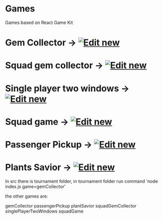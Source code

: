 # Games
Games based on React Game Kit

# Gem Collector -> [![Edit new](https://codesandbox.io/static/img/play-codesandbox.svg)](https://codesandbox.io/s/github/NUS-ALSET/games/tree/master/src/gemCollector)
# Squad gem collector -> [![Edit new](https://codesandbox.io/static/img/play-codesandbox.svg)](https://codesandbox.io/s/github/NUS-ALSET/games/tree/master/src/squadGemCollector)
# Single player two windows -> [![Edit new](https://codesandbox.io/static/img/play-codesandbox.svg)](https://codesandbox.io/s/github/NUS-ALSET/games/tree/master/src/singlePlayerTwoWindows)
# Squad game -> [![Edit new](https://codesandbox.io/static/img/play-codesandbox.svg)](https://codesandbox.io/s/github/NUS-ALSET/games/tree/master/src/squadGame)
# Passenger Pickup -> [![Edit new](https://codesandbox.io/static/img/play-codesandbox.svg)](https://codesandbox.io/s/github/NUS-ALSET/games/tree/master/src/passengerPickup)
# Plants Savior -> [![Edit new](https://codesandbox.io/static/img/play-codesandbox.svg)](https://codesandbox.io/s/github/NUS-ALSET/games/tree/master/src/plantSavior)


In src there is tournament folder,
in tournament folder run command 'node index.js game=gemCollector'

the other games are:

gemCollector
passengerPickup
plantSavior
squadGemCollector
singlePlayerTwoWindows
squadGame
